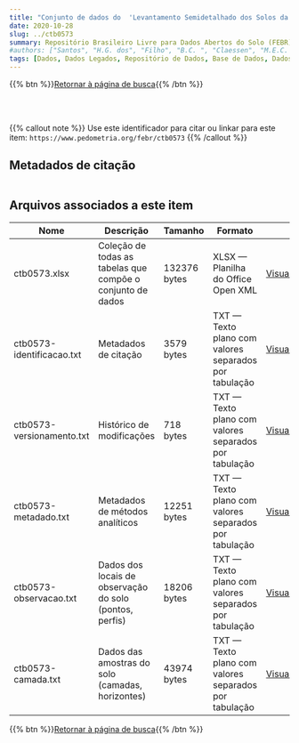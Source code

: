 ```yaml
---
title: "Conjunto de dados do  'Levantamento Semidetalhado dos Solos da Microbacia do Ribeirão São Domingos, Estado de Minas Gerais.'"
date: 2020-10-28
slug: ../ctb0573
summary: Repositório Brasileiro Livre para Dados Abertos do Solo (FEBR) | A febre dos dados de solo no Brasil
#authors: ["Santos", "H.G. dos", "Filho", "B.C. ", "Claessen", "M.E.C. ", "Junior", "W. de C. ", "Chagas", "C. da S. ", "Wittern", "K.P. ", "Mothci", "E.P. ", "Barreto", "W. de O.(in memorian)", "Araujo", "W.S. de", "Duriez", "M.A.de M. ", "Johas", "R.A.L. ", "Paula", "J.L. de", "Antonello", "L.L.", "Fonseca", "O.O.M.de", "Lemos", "A.L.(in memorian). "]
tags: [Dados, Dados Legados, Repositório de Dados, Base de Dados, Dados Abertos]
---
```


<style>
div.alert > div {
    font-size: 0.8rem;
}
</style>

{{% btn %}}<a href="/febr/buscar/">Retornar à página de busca</a>{{% /btn %}}

<br>
<br>

{{% callout note %}}
Use este identificador para citar ou linkar para este item: `https://www.pedometria.org/febr/ctb0573`
{{% /callout %}}

## Metadados de citação

<table>
<!-- Fonte: https://gist.github.com/jfreels/6814721 -->
<script src="https://d3js.org/d3.v3.min.js" charset="utf-8"></script>
<script type='text/javascript' src='/febr/buscar/script.js'></script>
<script type='text/javascript'>
  d3.tsv('ctb0573-identificacao.txt',function (data) {
    var columns = ['campo', 'valor']
    tabulate(data, columns)
  })
</script>
</table>

## Arquivos associados a este item

<table style="width:100%">
  <thead>
    <tr>
      <th>Nome</th>
      <th>Descrição</th>
      <th>Tamanho</th>
      <th>Formato</th>
      <th></th>
    </tr>
  </thead>
  <tbody>
    <tr>
      <td>ctb0573.xlsx</td>
      <td>Coleção de todas as tabelas que compõe o conjunto de dados</td>
      <td>132376 bytes</td>
      <td>XLSX — Planilha do Office Open XML</td>
      <td><a href="https://cloud.utfpr.edu.br/index.php/s/Df6dhfzYJ1DDeso/download?path=%2Fctb0573&files=ctb0573.xlsx" class="btn btn-primary btn-block" role="button">Visualizar/Abrir</a></td>
    </tr>
    <tr>
      <td>ctb0573-identificacao.txt</td>
      <td>Metadados de citação</td>
      <td>3579 bytes</td>
      <td>TXT — Texto plano com valores separados por tabulação</td>
      <td><a href="https://cloud.utfpr.edu.br/index.php/s/Df6dhfzYJ1DDeso/download?path=%2Fctb0573&files=ctb0573-identificacao.txt" class="btn btn-primary btn-block" role="button">Visualizar/Abrir</a></td>
    </tr>
    <tr>
      <td>ctb0573-versionamento.txt</td>
      <td>Histórico de modificações</td>
      <td>718 bytes</td>
      <td>TXT — Texto plano com valores separados por tabulação</td>
      <td><a href="https://cloud.utfpr.edu.br/index.php/s/Df6dhfzYJ1DDeso/download?path=%2Fctb0573&files=ctb0573-versionamento.txt" class="btn btn-primary btn-block" role="button">Visualizar/Abrir</a></td>
    </tr>
    <tr>
      <td>ctb0573-metadado.txt</td>
      <td>Metadados de métodos analíticos</td>
      <td>12251 bytes</td>
      <td>TXT — Texto plano com valores separados por tabulação</td>
      <td><a href="https://cloud.utfpr.edu.br/index.php/s/Df6dhfzYJ1DDeso/download?path=%2Fctb0573&files=ctb0573-metadado.txt" class="btn btn-primary btn-block" role="button">Visualizar/Abrir</a></td>
    </tr>
    <tr>
      <td>ctb0573-observacao.txt</td>
      <td>Dados dos locais de observação do solo (pontos, perfis)</td>
      <td>18206 bytes</td>
      <td>TXT — Texto plano com valores separados por tabulação</td>
      <td><a href="https://cloud.utfpr.edu.br/index.php/s/Df6dhfzYJ1DDeso/download?path=%2Fctb0573&files=ctb0573-observacao.txt" class="btn btn-primary btn-block" role="button">Visualizar/Abrir</a></td>
    </tr>
    <tr>
      <td>ctb0573-camada.txt</td>
      <td>Dados das amostras do solo (camadas, horizontes)</td>
      <td>43974 bytes</td>
      <td>TXT — Texto plano com valores separados por tabulação</td>
      <td><a href="https://cloud.utfpr.edu.br/index.php/s/Df6dhfzYJ1DDeso/download?path=%2Fctb0573&files=ctb0573-camada.txt" class="btn btn-primary btn-block" role="button">Visualizar/Abrir</a></td>
    </tr>
  </tbody>
</table>

{{% btn %}}<a href="/febr/buscar/">Retornar à página de busca</a>{{% /btn %}}
